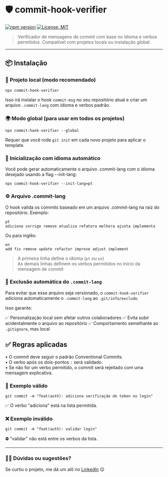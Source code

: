 # 🛡️ commit-hook-verifier

[![npm version](https://img.shields.io/npm/v/commit-hook-verifier.svg)](https://www.npmjs.com/package/commit-hook-verifier)
[![License: MIT](https://img.shields.io/badge/license-MIT-green.svg)](LICENSE)

> Verificador de mensagens de commit com base no idioma e verbos permitidos. Compatível com projetos locais ou instalação global.

---

## 📦 Instalação

### 📁 Projeto local (modo recomendado)
```
npx commit-hook-verifier
```

Isso irá instalar o hook `commit-msg` no seu repositório atual e criar um arquivo `.commit-lang` com idioma e verbos padrão.

### 🌍 Modo global (para usar em todos os projetos)
```
npx commit-hook-verifier --global
```

Requer que você rode `git init` em cada novo projeto para aplicar o template.

### 🏁 Inicialização com idioma automático
Você pode gerar automaticamente o arquivo .commit-lang com o idioma desejado usando a flag --init-lang:

```
npx commit-hook-verifier --init-lang=pt
```

### ⚙️ Arquivo .commit-lang
O hook valida os commits baseado em um arquivo .commit-lang na raiz do repositório. Exemplo:
```
pt
adiciona corrige remove atualiza refatora melhora ajusta implementa
```

Ou para inglês:
```
en
add fix remove update refactor improve adjust implement
```
>A primeira linha define o idioma (`pt` ou `en`) <br/>
>As demais linhas definem os verbos permitidos no início da mensagem de commit

### 🙈 Exclusão automática do `.commit-lang`
Para evitar que esse arquivo seja versionado, o `commit-hook-verifier` adiciona automaticamente o `.commit-lang` ao `.git/info/exclude`.

Isso garante:

✅ Personalização local sem afetar outros colaboradores
✅ Evita subir acidentalmente o arquivo ao repositório
✅ Comportamento semelhante ao `.gitignore`, mas local

## ✅ Regras aplicadas
• O commit deve seguir o padrão Conventional Commits. <br/>
• O verbo após os dois-pontos `:` será validado. <br/>
• Se não for um verbo permitido, o commit será rejeitado com uma mensagem explicativa.

### 📘 Exemplo válido
````
git commit -m "feat(auth): adiciona verificação de token no login"
````
✅ O verbo "adiciona" está na lista permitida.

### ❌ Exemplo inválido
````
git commit -m "feat(auth): validar login"
````
⛔ "validar" não está entre os verbos da lista.
<hr/>

### 🙋‍♂️ Dúvidas ou sugestões?
Se curtiu o projeto, me dá um alô no <a href="https://portifolio-react-rosy.vercel.app/" rel="nofollow">LinkedIn</a> 😉
